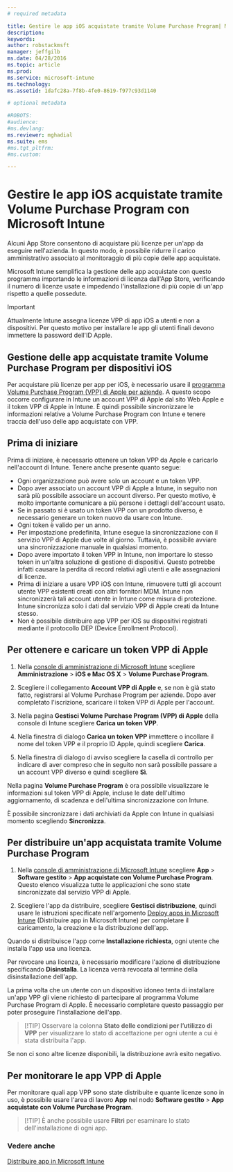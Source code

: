 ```yaml
---
# required metadata

title: Gestire le app iOS acquistate tramite Volume Purchase Program| Microsoft Intune
description:
keywords:
author: robstackmsft
manager: jeffgilb
ms.date: 04/28/2016
ms.topic: article
ms.prod:
ms.service: microsoft-intune
ms.technology:
ms.assetid: 1dafc28a-7f8b-4fe0-8619-f977c93d1140

# optional metadata

#ROBOTS:
#audience:
#ms.devlang:
ms.reviewer: mghadial
ms.suite: ems
#ms.tgt_pltfrm:
#ms.custom:

---
```


# Gestire le app iOS acquistate tramite Volume Purchase Program con Microsoft Intune
Alcuni App Store consentono di acquistare più licenze per un'app da eseguire nell'azienda. In questo modo, è possibile ridurre il carico amministrativo associato al monitoraggio di più copie delle app acquistate.

Microsoft Intune semplifica la gestione delle app acquistate con questo programma importando le informazioni di licenza dall'App Store, verificando il numero di licenze usate e impedendo l'installazione di più copie di un'app rispetto a quelle possedute.

> [!Important]
> Attualmente Intune assegna licenze VPP di app iOS a utenti e non a dispositivi. Per questo motivo per installare le app gli utenti finali devono immettere la password dell'ID Apple.

## Gestione delle app acquistate tramite Volume Purchase Program per dispositivi iOS
Per acquistare più licenze per app per iOS, è necessario usare il [programma Volume Purchase Program (VPP) di Apple per aziende](http://www.apple.com/business/vpp/). A questo scopo occorre configurare in Intune un account VPP di Apple dal sito Web Apple e il token VPP di Apple in Intune.  È quindi possibile sincronizzare le informazioni relative a Volume Purchase Program con Intune e tenere traccia dell'uso delle app acquistate con VPP.

## Prima di iniziare
Prima di iniziare, è necessario ottenere un token VPP da Apple e caricarlo nell'account di Intune. Tenere anche presente quanto segue:

* Ogni organizzazione può avere solo un account e un token VPP.
* Dopo aver associato un account VPP di Apple a Intune, in seguito non sarà più possibile associare un account diverso. Per questo motivo, è molto importante comunicare a più persone i dettagli dell'account usato.
* Se in passato si è usato un token VPP con un prodotto diverso, è necessario generare un token nuovo da usare con Intune.
* Ogni token è valido per un anno.
* Per impostazione predefinita, Intune esegue la sincronizzazione con il servizio VPP di Apple due volte al giorno. Tuttavia, è possibile avviare una sincronizzazione manuale in qualsiasi momento.
* Dopo avere importato il token VPP in Intune, non importare lo stesso token in un'altra soluzione di gestione di dispositivi. Questo potrebbe infatti causare la perdita di record relativi agli utenti e alle assegnazioni di licenze.
* Prima di iniziare a usare VPP iOS con Intune, rimuovere tutti gli account utente VPP esistenti creati con altri fornitori MDM. Intune non sincronizzerà tali account utente in Intune come misura di protezione. Intune sincronizza solo i dati dal servizio VPP di Apple creati da Intune stesso. 
* Non è possibile distribuire app VPP per iOS su dispositivi registrati mediante il protocollo DEP (Device Enrollment Protocol).

## Per ottenere e caricare un token VPP di Apple

1.  Nella [console di amministrazione di Microsoft Intune](https://manage.microsoft.com) scegliere **Amministrazione** &gt; **iOS e Mac OS X** &gt; **Volume Purchase Program**.

2.  Scegliere il collegamento **Account VPP di Apple** e, se non è già stato fatto, registrarsi al Volume Purchase Program per aziende. Dopo aver completato l'iscrizione, scaricare il token VPP di Apple per l'account.

3.  Nella pagina **Gestisci Volume Purchase Program (VPP) di Apple** della console di Intune scegliere **Carica un token VPP**.

4.  Nella finestra di dialogo **Carica un token VPP** immettere o incollare il nome del token VPP e il proprio ID Apple, quindi scegliere **Carica**.

5.  Nella finestra di dialogo di avviso scegliere la casella di controllo per indicare di aver compreso che in seguito non sarà possibile passare a un account VPP diverso e quindi scegliere **Sì**.

Nella pagina **Volume Purchase Program** è ora possibile visualizzare le informazioni sul token VPP di Apple, incluse le date dell'ultimo aggiornamento, di scadenza e dell'ultima sincronizzazione con Intune.

È possibile sincronizzare i dati archiviati da Apple con Intune in qualsiasi momento scegliendo **Sincronizza**.

## Per distribuire un'app acquistata tramite Volume Purchase Program

1.  Nella [console di amministrazione di Microsoft Intune](https://manage.microsoft.com) scegliere **App** &gt; **Software gestito** &gt; **App acquistate con Volume Purchase Program**. Questo elenco visualizza tutte le applicazioni che sono state sincronizzate dal servizio VPP di Apple.

2.  Scegliere l'app da distribuire, scegliere **Gestisci distribuzione**, quindi usare le istruzioni specificate nell'argomento [Deploy apps in Microsoft Intune](deploy-apps-in-microsoft-intune.md) (Distribuire app in Microsoft Intune) per completare il caricamento, la creazione e la distribuzione dell'app.

Quando si distribuisce l'app come **Installazione richiesta**, ogni utente che installa l'app usa una licenza.

Per revocare una licenza, è necessario modificare l'azione di distribuzione specificando **Disinstalla**. La licenza verrà revocata al termine della disinstallazione dell'app.

La prima volta che un utente con un dispositivo idoneo tenta di installare un'app VPP gli viene richiesto di partecipare al programma Volume Purchase Program di Apple. È necessario completare questo passaggio per poter proseguire l'installazione dell'app.

> [!TIP] Osservare la colonna **Stato delle condizioni per l’utilizzo di VPP** per visualizzare lo stato di accettazione per ogni utente a cui è stata distribuita l'app.

Se non ci sono altre licenze disponibili, la distribuzione avrà esito negativo.

## Per monitorare le app VPP di Apple
Per monitorare quali app VPP sono state distribuite e quante licenze sono in uso, è possibile usare l'area di lavoro **App** nel nodo **Software gestito** &gt; **App acquistate con Volume Purchase Program**.

> [!TIP] È anche possibile usare **Filtri** per esaminare lo stato dell'installazione di ogni app.

### Vedere anche
[Distribuire app in Microsoft Intune](deploy-apps-in-microsoft-intune.md)



<!--HONumber=Jun16_HO2-->


